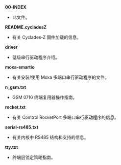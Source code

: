 **00-INDEX**
- 此文件。

**README.cycladesZ**
- 有关 Cyclades-Z 固件加载的信息。

**driver**
- 低级串行驱动程序介绍。

**moxa-smartio**
- 有关安装/使用 Moxa 多端口串行驱动程序的文件。

**n_gsm.txt**
- GSM 0710 终端复用器操作指南。

**rocket.txt**
- 有关 Comtrol RocketPort 多端口串行驱动程序的信息。

**serial-rs485.txt**
- 有关内核中 RS485 结构和支持的信息。

**tty.txt**
- 终端层锁定策略指南。